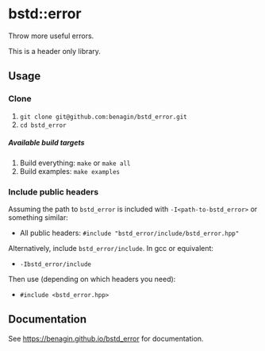 # bstd::error

Throw more useful errors.

This is a header only library.

## Usage

### Clone

1. ```git clone git@github.com:benagin/bstd_error.git```
2. ```cd bstd_error```

##### Available build targets
1. Build everything: ```make``` or ```make all```
2. Build examples: ```make examples```

### Include public headers

Assuming the path to `bstd_error` is included with ```-I<path-to-bstd_error>``` or something similar:

* All public headers: ```#include "bstd_error/include/bstd_error.hpp"```

Alternatively, include ```bstd_error/include```. In gcc or equivalent:
* ```-Ibstd_error/include```

Then use (depending on which headers you need):
* ```#include <bstd_error.hpp>```

## Documentation

See https://benagin.github.io/bstd_error for documentation.
